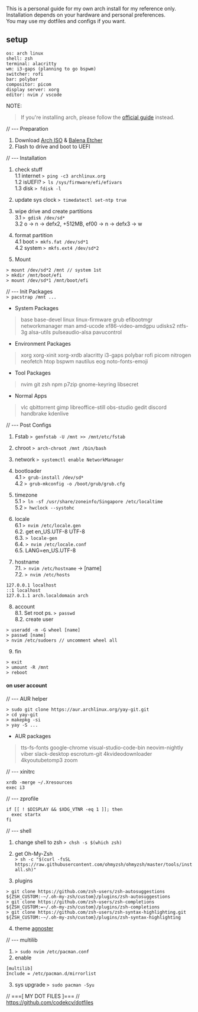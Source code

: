 This is a personal guide for my own arch install for my reference only.<br/>
Installation depends on your hardware and personal preferences.<br/>
You may use my dotfiles and configs if you want.

## setup
```
os: arch linux
shell: zsh
terminal: alacritty
wm: i3-gaps (planning to go bspwm)
switcher: rofi
bar: polybar
compositor: picom
display server: xorg
editor: nvim / vscode
```

NOTE:
> If you're installing arch, please follow the [official guide](https://wiki.archlinux.org/index.php/Installation_guide) instead.

// --- Preparation
1. Download [Arch ISO](https://www.archlinux.org/download/) & [Balena Etcher](https://www.balena.io/etcher/)<br/>
2. Flash to drive and boot to UEFI

// --- Installation 
1. check stuff<br/>
1.1 internet `> ping -c3 archlinux.org`<br/>
1.2 isUEFI? `> ls /sys/firmware/efi/efivars`<br/>
1.3 disk `> fdisk -l`

2. update sys clock `> timedatectl set-ntp true`

3. wipe drive and create partitions<br/>
3.1 `> gdisk /dev/sd*`<br/>
3.2 o -> n -> defx2, +512MB, ef00 -> n -> defx3 -> w

4. format partition<br/>
4.1 boot `> mkfs.fat /dev/sd*1`<br/>
4.2 system `> mkfs.ext4 /dev/sd*2`

5. Mount<br/>
```
> mount /dev/sd*2 /mnt // system 1st
> mkdir /mnt/boot/efi
> mount /dev/sd*1 /mnt/boot/efi
```

// --- Init Packages<br/>
`> pacstrap /mnt ...`

* System Packages
> base base-devel linux linux-firmware grub efibootmgr networkmanager man amd-ucode xf86-video-amdgpu udisks2 ntfs-3g alsa-utils pulseaudio-alsa pavucontrol

* Environment Packages
> xorg xorg-xinit xorg-xrdb alacritty i3-gaps polybar rofi picom nitrogen neofetch htop bspwm nautilus eog noto-fonts-emoji

* Tool Packages
> nvim git zsh npm p7zip gnome-keyring libsecret

* Normal Apps
> vlc qbittorrent gimp libreoffice-still obs-studio gedit discord handbrake kdenlive 

// --- Post Configs
1. Fstab `> genfstab -U /mnt >> /mnt/etc/fstab`

2. chroot `> arch-chroot /mnt /bin/bash`

3. network `> systemctl enable NetworkManager`

4. bootloader<br/>
4.1 `> grub-install /dev/sd*`<br/>
4.2 `> grub-mkconfig -o /boot/grub/grub.cfg`

5. timezone<br/>
5.1 `> ln -sf /usr/share/zoneinfo/Singapore /etc/localtime`<br/>
5.2 `> hwclock --systohc`

6. locale<br/>
6.1 `> nvim /etc/locale.gen`<br/>
6.2. get en_US.UTF-8 UTF-8<br/>
6.3. `> locale-gen`<br/>
6.4. `> nvim /etc/locale.conf`<br/>
6.5. LANG=en_US.UTF-8

7. hostname<br/>
7.1. `> nvim /etc/hostname` -> [name]<br/>
7.2. `> nvim /etc/hosts` <br/>
```
127.0.0.1 localhost
::1 localhost
127.0.1.1 arch.localdomain arch
```

8. account<br/>
8.1. Set root ps. `> passwd`<br/>
8.2. create user
```
> useradd -m -G wheel [name]
> passwd [name]
> nvim /etc/sudoers // uncomment wheel all
```
9. fin
```
> exit
> umount -R /mnt
> reboot
```

#### on user account
// --- AUR helper
```
> sudo git clone https://aur.archlinux.org/yay-git.git
> cd yay-git
> makepkg -si
> yay -S ...
```

* AUR packages
> tts-fs-fonts google-chrome visual-studio-code-bin neovim-nightly viber slack-desktop  escrotum-git 4kvideodownloader 4kyoutubetomp3 zoom

// --- xinitrc
```
xrdb -merge ~/.Xresources
exec i3
```

// --- zprofile
```
if [[ ! $DISPLAY && $XDG_VTNR -eq 1 ]]; then
  exec startx
fi
```

// --- shell
1. change shell to zsh `> chsh -s $(which zsh)`

2. get Oh-My-Zsh<br/>
`> sh -c "$(curl -fsSL https://raw.githubusercontent.com/ohmyzsh/ohmyzsh/master/tools/install.sh)"`

3. plugins<br/>
```
> git clone https://github.com/zsh-users/zsh-autosuggestions ${ZSH_CUSTOM:-~/.oh-my-zsh/custom}/plugins/zsh-autosuggestions
> git clone https://github.com/zsh-users/zsh-completions ${ZSH_CUSTOM:=~/.oh-my-zsh/custom}/plugins/zsh-completions
> git clone https://github.com/zsh-users/zsh-syntax-highlighting.git ${ZSH_CUSTOM:-~/.oh-my-zsh/custom}/plugins/zsh-syntax-highlighting
```

4. theme [agnoster](https://github.com/agnoster/agnoster-zsh-theme)

// --- multilib<br/>
1. `> sudo nvim /etc/pacman.conf`<br/>
3. enable
```
[multilib]
Include = /etc/pacman.d/mirrorlist
```
3. sys upgrade `> sudo pacman -Syu`

// ===[ MY DOT FILES ]=== // <br/>
https://github.com/codekcv/dotfiles
